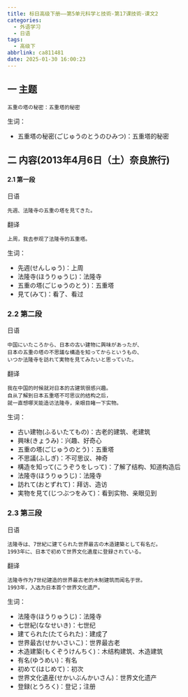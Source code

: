 ```yaml
---
title: 标日高级下册——第5单元科学と技術-第17课技術-课文2
categories:
  - 外语学习
  - 日语
tags:
  - 高级下
abbrlink: ca811481
date: 2025-01-30 16:00:23
---
```

## 一 主题

```
五重の塔の秘密：五重塔的秘密
```

<!--more-->

生词：

* 五重塔の秘密(ごじゅうのとうのひみつ)：五重塔的秘密

## 二  内容(2013年4月6日（土）奈良旅行)

#### 2.1 第一段

日语

```
先週、法隆寺の五重の塔を見てきた。
```

翻译

```
上周，我去参观了法隆寺的五重塔。
```

生词：

* 先週(せんしゅう)：上周
* 法隆寺(ほうりゅうじ)：法隆寺
* 五重の塔(ごじゅうのとう)：五重塔
* 見て(みて)：看了、看过

### 2.2 第二段

日语

```
中国にいたころから、日本の古い建物に興味があったが、
日本の五重の塔の不思議な構造を知ってからというもの、
いつか法隆寺を訪れて実物を見てみたいと思っていた。
```

翻译

```
我在中国的时候就对日本的古建筑很感兴趣。
自从了解到日本五重塔不可思议的结构之后，
就一直想哪天能造访法隆寺，亲眼目睹一下实物。
```

生词：

* 古い建物(ふるいたてもの)：古老的建筑、老建筑
* 興味(きょうみ)：兴趣、好奇心
* 五重の塔(ごじゅうのとう)：五重塔
* 不思議(ふしぎ)：不可思议、神奇
* 構造を知って(こうぞうをしって)：了解了结构、知道构造后
* 法隆寺(ほうりゅうじ)：法隆寺
* 訪れて(おとずれて)：拜访、造访
* 実物を見て(じつぶつをみて)：看到实物、亲眼见到

### 2.3 第三段

日语

```
法隆寺は、7世紀に建てられた世界最古の木造建築として有名だ。
1993年に、日本で初めて世界文化遺産に登録されている。
```

翻译

```
法隆寺作为7世纪建造的世界最古老的木制建筑而闻名于世。
1993年，入选为日本首个世界文化遗产。
```

生词：

* 法隆寺(ほうりゅうじ)：法隆寺
* 七世紀(ななせいき)：七世纪
* 建てられた(たてられた)：建成了
* 世界最古(せかいさいこ)：世界最古老
* 木造建築(もくぞうけんちく)：木结构建筑、木造建筑
* 有名(ゆうめい)：有名
* 初めて(はじめて)：初次
* 世界文化遺産(せかいぶんかいさん)：世界文化遗产
* 登録(とうろく)：登记；注册


